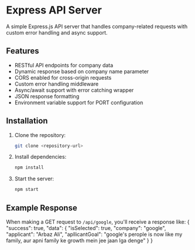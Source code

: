 # Express API Server

A simple Express.js API server that handles company-related requests with custom error handling and async support.

## Features

- RESTful API endpoints for company data
- Dynamic response based on company name parameter
- CORS enabled for cross-origin requests
- Custom error handling middleware
- Async/await support with error catching wrapper
- JSON response formatting
- Environment variable support for PORT configuration

## Installation

1. Clone the repository:
   ```bash
   git clone <repository-url>
   ```

2. Install dependencies:
   ```bash
   npm install
   ```

3. Start the server:
   ```bash
   npm start
   ```

## Example Response

When making a GET request to `/api/google`, you'll receive a response like:
{
  "success": true,
  "data": {
    "isSelected": true,
    "company": "google",
    "applicant": "Arbaz Ali",
    "apllicantGoal": "google's perople is now like my family, aur apni family ke growth mein jee jaan lga denge"
  }
}

